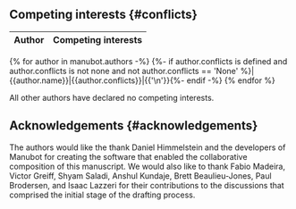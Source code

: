 ## Competing interests {#conflicts}

|Author|Competing interests|
|---|---|
{% for author in manubot.authors -%}
{%- if author.conflicts is defined and author.conflicts is not none and not author.conflicts == 'None' %}|{{author.name}}|{{author.conflicts}}|{{'\n'}}{%- endif -%}
{% endfor %}

All other authors have declared no competing interests.

## Acknowledgements {#acknowledgements}

The authors would like the thank Daniel Himmelstein and the developers of Manubot for creating the software that enabled the collaborative composition of this manuscript.
We would also like to thank Fabio Madeira, Victor Greiff, Shyam Saladi, Anshul Kundaje, Brett Beaulieu-Jones, Paul Brodersen, and Isaac Lazzeri for their contributions to the discussions that comprised the initial stage of the drafting process.
